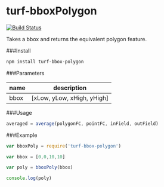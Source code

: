 turf-bboxPolygon
================
[![Build Status](https://travis-ci.org/Turfjs/turf-bboxPolygon.svg?branch=master)](https://travis-ci.org/Turfjs/turf-bboxPolygon)

Takes a bbox and returns the equivalent polygon feature.

###Install

```sh
npm install turf-bbox-polygon
```

###Parameters

|name|description|
|---|---|
|bbox|[xLow, yLow, xHigh, yHigh]|

###Usage

```js
averaged = average(polygonFC, pointFC, inField, outField)
```

###Example

```js
var bboxPoly = require('turf-bbox-polygon')

var bbox = [0,0,10,10]

var poly = bboxPoly(bbox)

console.log(poly)
```